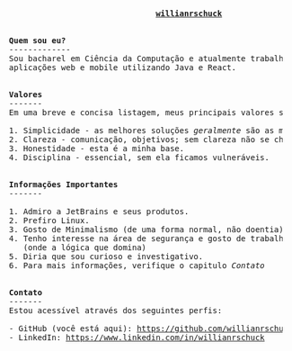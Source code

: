 <pre>
                                 <b><ins>willianrschuck</ins></b>
 
  
  <b>Quem sou eu?</b>
  -------------
  Sou bacharel em Ciência da Computação e atualmente trabalho desenvolvendo 
  aplicações web e mobile utilizando Java e React.

 
  <b>Valores</b>
  -------
  Em uma breve e concisa listagem, meus principais valores são:
  
  1. Simplicidade - as melhores soluções <i>geralmente</i> são as mais simples.
  2. Clareza - comunicação, objetivos; sem clareza não se chega a lugar algum.
  3. Honestidade - esta é a minha base.
  4. Disciplina - essencial, sem ela ficamos vulneráveis.

  
  <b>Informações Importantes</b>
  -------
  
  1. Admiro a JetBrains e seus produtos.
  2. Prefiro Linux.
  3. Gosto de Minimalismo (de uma forma normal, não doentia).
  4. Tenho interesse na área de segurança e gosto de trabalhar no lado do servidor
     (onde a lógica que domina)
  5. Diria que sou curioso e investigativo.
  6. Para mais informações, verifique o capitulo <i>Contato</i>
 
  
  <b>Contato</b>
  -------
  Estou acessível através dos seguintes perfis:
  
  - GitHub (você está aqui): <a href="https://github.com/willianrschuck">https://github.com/willianrschuck</a>
  - LinkedIn: <a href="https://www.linkedin.com/in/willianrschuck">https://www.linkedin.com/in/willianrschuck</a>
</pre>
